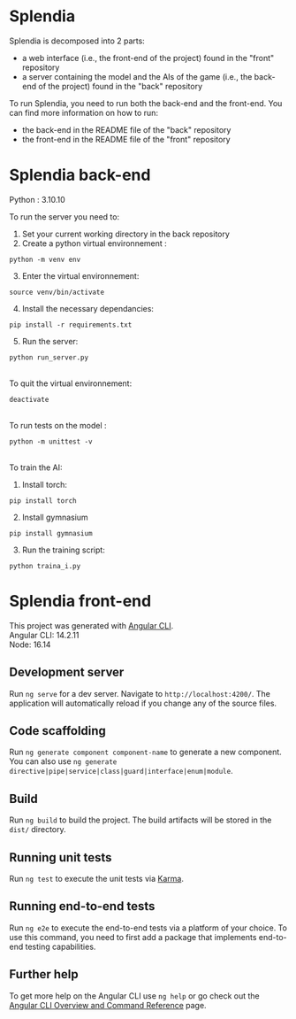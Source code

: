 # Splendia

Splendia is decomposed into 2 parts: 
- a web interface (i.e., the front-end of the project) found in the "front" repository
- a server containing the model and the AIs of the game (i.e., the back-end of the project) found in the "back" repository

To run Splendia, you need to run both the back-end and the front-end.
You can find more information on how to run:
- the back-end in the README file of the "back" repository
- the front-end in the README file of the "front" repository


# Splendia back-end
Python : 3.10.10

To run the server you need to:
1) Set your current working directory in the back repository
2) Create a python virtual environnement :
```
python -m venv env
```
3) Enter the virtual environnement:
```
source venv/bin/activate
```
4) Install the necessary dependancies:
```
pip install -r requirements.txt
```
5) Run the server:
```
python run_server.py
```
\
To quit the virtual environnement:
```
deactivate
```
\
To run tests on the model :
```
python -m unittest -v
```
\
To train the AI:
1) Install torch:
```
pip install torch 
```
2) Install gymnasium 
```
pip install gymnasium
```
3) Run the training script:
```
python traina_i.py
```


# Splendia front-end

This project was generated with [Angular CLI](https://github.com/angular/angular-cli).  
Angular CLI: 14.2.11   
Node: 16.14  

## Development server

Run `ng serve` for a dev server. Navigate to `http://localhost:4200/`. The application will automatically reload if you change any of the source files.

## Code scaffolding

Run `ng generate component component-name` to generate a new component. You can also use `ng generate directive|pipe|service|class|guard|interface|enum|module`.

## Build

Run `ng build` to build the project. The build artifacts will be stored in the `dist/` directory.

## Running unit tests

Run `ng test` to execute the unit tests via [Karma](https://karma-runner.github.io).

## Running end-to-end tests

Run `ng e2e` to execute the end-to-end tests via a platform of your choice. To use this command, you need to first add a package that implements end-to-end testing capabilities.

## Further help

To get more help on the Angular CLI use `ng help` or go check out the [Angular CLI Overview and Command Reference](https://angular.io/cli) page.
